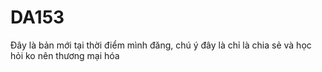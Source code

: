 # DA153
Đây là bản mới tại thời điểm mình đăng, chú ý đây là chỉ là chia sẻ và học hỏi ko nên thương mại hóa
